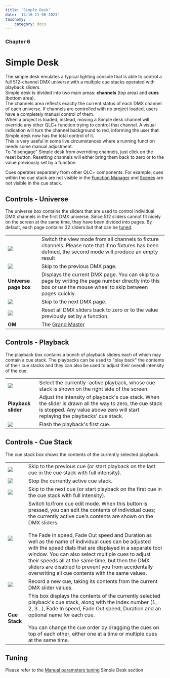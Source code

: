 ```yaml
---
title: 'Simple Desk'
date: '14:16 21-08-2023'
taxonomy:
    category: docs
---
```


<style>
    #chapter p {
        text-align: left;
    }
</style>
### Chapter 6

# Simple Desk

The simple desk emulates a typical lighting console that is able to control a full 512-channel DMX universe with a multiple cue stacks operated with playback sliders.  
Simple desk is divided into two main areas: **channels** (top area) and **cues** (bottom area).  
The channels area reflects exactly the current status of each DMX channel of each universe. If channels are controlled with no project loaded, users have a completely manual control of them.  
When a project is loaded, instead, moving a Simple desk channel will override any other QLC+ function trying to control that channel. A visual indication will turn the channel background to red, informing the user that Simple desk now has the total control of it.  
This is very useful in some live circumstances where a running function needs some manual adjustment.  
To "disengage" Simple desk from overriding channels, just click on the reset button. Resetting channels will either bring them back to zero or to the value previously set by a function.  
  
Cues operates separately from other QLC+ components. For example, cues within the cue stack are not visible in the [Function Manager](/function-manager) and [Scenes](/basics/glossary-and-concepts#scene) are not visible in the cue stack.

Controls - Universe
-------------------

The universe box contains the sliders that are used to control individual DMX channels in the first DMX universe. Since 512 sliders cannot fit nicely on the screen at the same time, they have been divided into pages. By default, each page contains 32 sliders but that can be [tuned](#tuning).

|     |     |
| --- | --- |
| ![](/basics/tabview.png) | Switch the view mode from all channels to fixture channels. Please note that if no fixtures has been defined, the second mode will produce an empty result |
| ![](/basics/back.png) | Skip to the previous DMX page. |
| **Universe page box** | Displays the current DMX page. You can skip to a page by writing the page number directly into this box or use the mouse wheel to skip between pages quickly. |
| ![](/basics/forward.png) | Skip to the next DMX page. |
| ![](/basics/fileclose.png) | Reset all DMX sliders back to zero or to the value previously set by a function. |
| **GM** | The [Grand Master](/basics/glossary-and-concepts#grand-master) |

Controls - Playback
-------------------

The playback box contains a bunch of playback sliders each of which may contain a cue stack. The playbacks can be used to "play back" the contents of their cue stacks and they can also be used to adjust their overall intensity of the cue.

|     |     |
| --- | --- |
| ![](/basics/check.png) | Select the currently-active playback, whose cue stack is shown on the right side of the screen. |
| **Playback slider** | Adjust the intensity of playback's cue stack. When the slider is drawn all the way to zero, the cue stack is stopped. Any value above zero will start replaying the playbacks' cue stack. |
| ![](/basics/flash.png) | Flash the playback's first cue. |

Controls - Cue Stack
--------------------

The cue stack box shows the contents of the currently selected playback.

|     |     |
| --- | --- |
| ![](/basics/back.png) | Skip to the previous cue (or start playback on the last cue in the cue stack with full intensity). |
| ![](/basics/player_stop.png) | Stop the currently active cue stack. |
| ![](/basics/forward.png) | Skip to the next cue (or start playback on the first cue in the cue stack with full intensity). |
| ![](/basics/edit.png) | Switch to/from cue edit mode. When this button is pressed, you can edit the contents of individual cues; the currently active cue's contents are shown on the DMX sliders.<br><br>The Fade In speed, Fade Out speed and Duration as well as the name of individual cues can be adjusted with the speed dials that are displayed in a separate tool window. You can also select multiple cues to adjust their speeds all at the same time, but then the DMX sliders are disabled to prevent you from accidentally overwriting all cue contents with the same values. |
| ![](/basics/record.png) | Record a new cue, taking its contents from the current DMX slider values. |
| **Cue Stack** | This box displays the contents of the currently selected playback's cue stack, along with the index number (1, 2, 3...), Fade In speed, Fade Out speed, Duration and an optional name for each cue.<br><br>You can change the cue order by dragging the cues on top of each other, either one at a time or multiple cues at the same time. |

Tuning
------

Please refer to the [Manual parameters tuning](/advanced/parameters-tuning#1-simple-desk) Simple Desk section